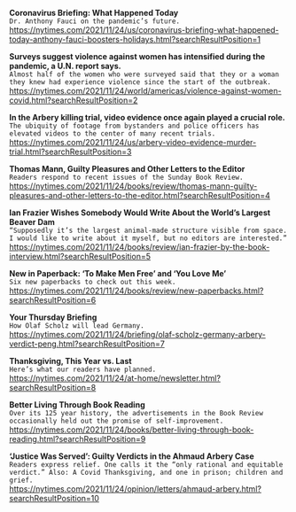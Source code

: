 **Coronavirus Briefing: What Happened Today**\
`Dr. Anthony Fauci on the pandemic’s future.`\
https://nytimes.com/2021/11/24/us/coronavirus-briefing-what-happened-today-anthony-fauci-boosters-holidays.html?searchResultPosition=1

**Surveys suggest violence against women has intensified during the pandemic, a U.N. report says.**\
`Almost half of the women who were surveyed said that they or a woman they knew had experience violence since the start of the outbreak.`\
https://nytimes.com/2021/11/24/world/americas/violence-against-women-covid.html?searchResultPosition=2

**In the Arbery killing trial, video evidence once again played a crucial role.**\
`The ubiquity of footage from bystanders and police officers has elevated videos to the center of many recent trials.`\
https://nytimes.com/2021/11/24/us/arbery-video-evidence-murder-trial.html?searchResultPosition=3

**Thomas Mann, Guilty Pleasures and Other Letters to the Editor**\
`Readers respond to recent issues of the Sunday Book Review.`\
https://nytimes.com/2021/11/24/books/review/thomas-mann-guilty-pleasures-and-other-letters-to-the-editor.html?searchResultPosition=4

**Ian Frazier Wishes Somebody Would Write About the World’s Largest Beaver Dam**\
`“Supposedly it’s the largest animal-made structure visible from space. I would like to write about it myself, but no editors are interested.”`\
https://nytimes.com/2021/11/24/books/review/ian-frazier-by-the-book-interview.html?searchResultPosition=5

**New in Paperback: ‘To Make Men Free’ and ‘You Love Me’**\
`Six new paperbacks to check out this week.`\
https://nytimes.com/2021/11/24/books/review/new-paperbacks.html?searchResultPosition=6

**Your Thursday Briefing**\
`How Olaf Scholz will lead Germany.`\
https://nytimes.com/2021/11/24/briefing/olaf-scholz-germany-arbery-verdict-peng.html?searchResultPosition=7

**Thanksgiving, This Year vs. Last**\
`Here’s what our readers have planned.`\
https://nytimes.com/2021/11/24/at-home/newsletter.html?searchResultPosition=8

**Better Living Through Book Reading**\
`Over its 125 year history, the advertisements in the Book Review occasionally held out the promise of self-improvement.`\
https://nytimes.com/2021/11/24/books/better-living-through-book-reading.html?searchResultPosition=9

**‘Justice Was Served’: Guilty Verdicts in the Ahmaud Arbery Case**\
`Readers express relief. One calls it the “only rational and equitable verdict.” Also: A Covid Thanksgiving, and one in prison; children and grief.`\
https://nytimes.com/2021/11/24/opinion/letters/ahmaud-arbery.html?searchResultPosition=10

